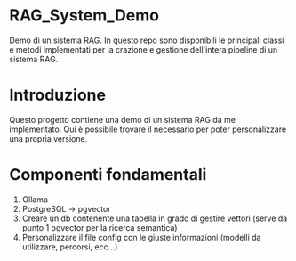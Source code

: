 # RAG_System_Demo
Demo di un sistema RAG. In questo repo sono disponibili le principali classi e metodi implementati per la crazione e gestione dell'intera pipeline di un sistema RAG.

# Introduzione
Questo progetto contiene una demo di un sistema RAG da me implementato. Qui è possibile trovare il necessario per poter personalizzare una propria versione. 

# Componenti fondamentali
1. Ollama
2. PostgreSQL -> pgvector
3. Creare un db contenente una tabella in grado di gestire vettori (serve da punto 1 pgvector per la ricerca semantica)
4. Personalizzare il file config con le giuste informazioni (modelli da utilizzare, percorsi, ecc...)
